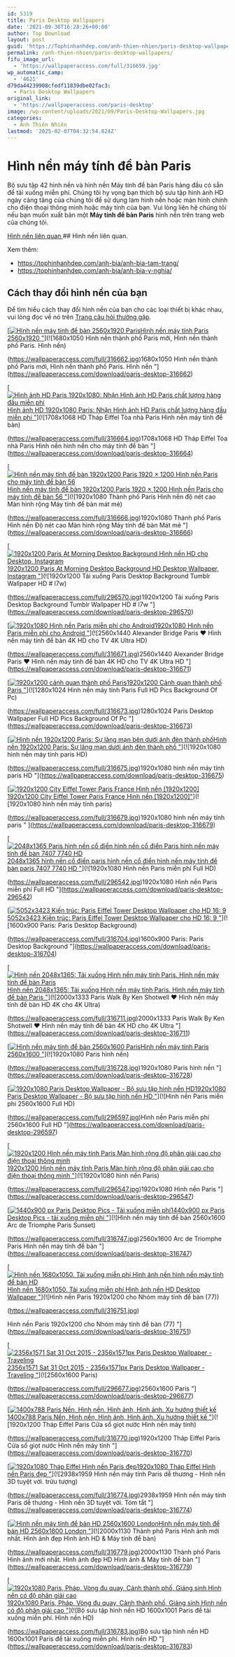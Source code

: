 ```yaml
---
id: 5319
title: Paris Desktop Wallpapers
date: '2021-09-30T16:28:26+00:00'
author: Top Download
layout: post
guid: 'https://Tophinhanhdep.com/anh-thien-nhien/paris-desktop-wallpapers/'
permalink: /anh-thien-nhien/paris-desktop-wallpapers/
fifu_image_url:
  - 'https://wallpaperaccess.com/full/316659.jpg'
wp_automatic_camp:
  - '4621'
d79da44239908cfedf11839dbe02fac3:
  - Paris Desktop Wallpapers
original_link:
  - 'https://wallpaperaccess.com/paris-desktop'
image: /wp-content/uploads/2021/09/Paris-Desktop-Wallpapers.jpg
categories:
  - Ảnh Thiên Nhiên
lastmod: '2025-02-07T04:32:54.824Z'
---
```

# Hình nền máy tính để bàn Paris

Bộ sưu tập 42 hình nền và hình nền Máy tính để bàn Paris hàng đầu có sẵn để tải xuống miễn phí. Chúng tôi hy vọng bạn thích bộ sưu tập hình ảnh HD ngày càng tăng của chúng tôi để sử dụng làm hình nền hoặc màn hình chính cho điện thoại thông minh hoặc máy tính của bạn. Vui lòng liên hệ chúng tôi nếu bạn muốn xuất bản một **Máy tính để bàn Paris** hình nền trên trang web của chúng tôi.

[Hình nền liên quan ](#related) ## Hình nền liên quan.

   
 Xem thêm:

   
- <https://tophinhanhdep.com/anh-bia/anh-bia-tam-trang/>
- <https://tophinhanhdep.com/anh-bia/anh-bia-y-nghia/>

## Cách thay đổi hình nền của bạn

Để tìm hiểu cách thay đổi hình nền của bạn cho các loại thiết bị khác nhau, vui lòng đọc về nó trên [Trang câu hỏi thường gặp](https://tophinhanhdep.com/faq/).

  
[[![Hình nền máy tính để bàn 2560x1920 Paris](https://wallpaperaccess.com/full/316659.jpg)Hình nền máy tính Paris 2560x1920 "](https://wallpaperaccess.com/download/paris-desktop-316659)](![1680x1050 Hình nền thành phố Paris mới, Hình nền thành phố Paris.  Hình nền)

(https://wallpaperaccess.com/full/316662.jpg)1680x1050 Hình nền thành phố Paris mới, Hình nền thành phố Paris. Hình nền "](https://wallpaperaccess.com/download/paris-desktop-316662)

[[![Hình ảnh HD Paris 1920x1080: Nhận Hình ảnh HD Paris chất lượng hàng đầu miễn phí](https://wallpaperaccess.com/full/316663.jpg)Hình ảnh HD 1920x1080 Paris: Nhận Hình ảnh HD Paris chất lượng hàng đầu miễn phí "](https://wallpaperaccess.com/download/paris-desktop-316663)](![1708x1068 HD Tháp Eiffel Tòa nhà Paris Hình nền máy tính để bàn)

(https://wallpaperaccess.com/full/316664.jpg)1708x1068 HD Tháp Eiffel Tòa nhà Paris Hình nền hình nền cho máy tính để bàn "](https://wallpaperaccess.com/download/paris-desktop-316664)

[[![Hình nền máy tính để bàn 1920x1200 Paris 1920 × 1200 Hình nền Paris cho máy tính để bàn 56](https://wallpaperaccess.com/full/316665.jpg)Hình nền máy tính để bàn 1920x1200 Paris 1920 × 1200 Hình nền Paris cho máy tính để bàn 56 "](https://wallpaperaccess.com/download/paris-desktop-316665)](![1920x1080 Thành phố Paris Hình nền độ nét cao Màn hình rộng Máy tính để bàn mát mẻ)

(https://wallpaperaccess.com/full/316666.jpg)1920x1080 Thành phố Paris Hình nền Độ nét cao Màn hình rộng Máy tính để bàn Mát mẻ "](https://wallpaperaccess.com/download/paris-desktop-316666)

[[![1920x1200 Paris At Morning Desktop Background Hình nền HD cho Desktop, Instagram](https://wallpaperaccess.com/full/316667.jpg)1920x1200 Paris At Morning Desktop Background HD Desktop Wallpaper, Instagram "](https://wallpaperaccess.com/download/paris-desktop-316667)](![1920x1200 Tải xuống Paris Desktop Background Tumblr Wallpaper HD # l7w)

(https://wallpaperaccess.com/full/296570.jpg)1920x1200 Tải xuống Paris Desktop Background Tumblr Wallpaper HD # l7w "](https://wallpaperaccess.com/download/paris-desktop-296570)

[[![1920x1080 Hình nền Paris miễn phí cho Android](https://wallpaperaccess.com/full/316670.jpg)1920x1080 Hình nền Paris miễn phí cho Android "](https://wallpaperaccess.com/download/paris-desktop-316670)](![2560x1440 Alexander Bridge Paris ❤ Hình nền máy tính để bàn 4K HD cho TV 4K Ultra HD)

(https://wallpaperaccess.com/full/316671.jpg)2560x1440 Alexander Bridge Paris ❤ Hình nền máy tính để bàn 4K HD cho TV 4K Ultra HD "](https://wallpaperaccess.com/download/paris-desktop-316671)

[[![1920x1200 cảnh quan thành phố Paris](https://wallpaperaccess.com/full/316672.jpg)1920x1200 Cảnh quan thành phố Paris "](https://wallpaperaccess.com/download/paris-desktop-316672)](![1280x1024 Hình nền máy tính Paris Full HD Pics Background Of Pc)

(https://wallpaperaccess.com/full/316673.jpg)1280x1024 Paris Desktop Wallpaper Full HD Pics Background Of Pc "](https://wallpaperaccess.com/download/paris-desktop-316673)

[[![Hình nền 1920x1200 Paris: Sự lãng mạn bên dưới ánh đèn thành phố](https://wallpaperaccess.com/full/316674.jpg)Hình nền 1920x1200 Paris: Sự lãng mạn dưới ánh đèn thành phố "](https://wallpaperaccess.com/download/paris-desktop-316674)](![1920x1080 hình nền máy tính paris HD)

(https://wallpaperaccess.com/full/316675.jpg)1920x1080 hình nền máy tính paris HD "](https://wallpaperaccess.com/download/paris-desktop-316675)

[[![1920x1200 City Eiffel Tower Paris France Hình nền [1920x1200]](https://wallpaperaccess.com/full/296575.jpg)1920x1200 City Eiffel Tower Paris France Hình nền \[1920x1200\]"](https://wallpaperaccess.com/download/paris-desktop-296575)](![1920x1080 hình nền máy tính paris)

(https://wallpaperaccess.com/full/316679.jpg)1920x1080 hình nền máy tính paris " ](https://wallpaperaccess.com/download/paris-desktop-316679)

[[![2048x1365 Paris hình nền cổ điển hình nền cổ điển Paris hình nền máy tính để bàn 7407 7740 HD](https://wallpaperaccess.com/full/316680.jpg)2048x1365 hình nền cổ điển paris hình nền cổ điển hình nền máy tính để bàn paris 7407 7740 HD "](https://wallpaperaccess.com/download/paris-desktop-316680)](![1920x1080 Hình nền Paris miễn phí Full HD)

(https://wallpaperaccess.com/full/296542.jpg)1920x1080 Hình nền Paris miễn phí Full HD "](https://wallpaperaccess.com/download/paris-desktop-296542)

[[![5052x3423 Kiến trúc: Paris Eiffel Tower Desktop Wallpaper cho HD 16: 9](https://wallpaperaccess.com/full/316683.jpg)5052x3423 Kiến trúc: Paris Eiffel Tower Desktop Wallpaper cho HD 16: 9 "](https://wallpaperaccess.com/download/paris-desktop-316683)](![1600x900 Paris: Paris Desktop Background)

(https://wallpaperaccess.com/full/316704.jpg)1600x900 Paris: Paris Desktop Background "](https://wallpaperaccess.com/download/paris-desktop-316704)

[[![Hình nền 2048x1365: Tải xuống Hình nền máy tính Paris.  Hình nền máy tính để bàn Paris](https://wallpaperaccess.com/full/316708.jpg)Hình nền 2048x1365: Tải xuống Hình nền máy tính Paris. Hình nền máy tính để bàn Paris "](https://wallpaperaccess.com/download/paris-desktop-316708)](![2000x1333 Paris Walk By Ken Shotwell ❤ Hình nền máy tính để bàn HD 4K cho 4K Ultra)

(https://wallpaperaccess.com/full/316711.jpg)2000x1333 Paris Walk By Ken Shotwell ❤ Hình nền máy tính để bàn 4K HD cho 4K Ultra "](https://wallpaperaccess.com/download/paris-desktop-316711)

[[![Hình nền máy tính để bàn 2560x1600 Paris](https://wallpaperaccess.com/full/316716.jpg)Hình nền máy tính Paris 2560x1600 "](https://wallpaperaccess.com/download/paris-desktop-316716)](![1920x1080 Paris hình nền)

(https://wallpaperaccess.com/full/316728.jpg)1920x1080 Paris hình nền "](https://wallpaperaccess.com/download/paris-desktop-316728)

[[![1920x1080 Paris Desktop Wallpaper - Bộ sưu tập hình nền HD](https://wallpaperaccess.com/full/316736.jpg)1920x1080 Paris Desktop Wallpaper - Bộ sưu tập hình nền HD "](https://wallpaperaccess.com/download/paris-desktop-316736)](![Hình nền Paris miễn phí 2560x1600 Full HD)

(https://wallpaperaccess.com/full/296597.jpg)Hình nền Paris miễn phí 2560x1600 Full HD "](https://wallpaperaccess.com/download/paris-desktop-296597)

[[![1920x1200 Hình nền máy tính Paris Màn hình rộng độ phân giải cao cho điện thoại thông minh](https://wallpaperaccess.com/full/316738.jpg)1920x1200 Hình nền máy tính Paris Màn hình rộng độ phân giải cao cho điện thoại thông minh "](https://wallpaperaccess.com/download/paris-desktop-316738)](![1920x1080 hình nền Paris)

(https://wallpaperaccess.com/full/296547.jpg)1920x1080 Hình nền Paris "](https://wallpaperaccess.com/download/paris-desktop-296547)

[[![1440x900 px Paris Desktop Pics - Tải xuống miễn phí](https://wallpaperaccess.com/full/316745.jpg)1440x900 px Paris Desktop Pics - tải xuống miễn phí "](https://wallpaperaccess.com/download/paris-desktop-316745)](![Hình nền máy tính để bàn 2560x1600 Arc de Triomphe Paris Sunset)

(https://wallpaperaccess.com/full/316747.jpg)2560x1600 Arc de Triomphe Paris Hình nền máy tính để bàn "](https://wallpaperaccess.com/download/paris-desktop-316747)

[[![Hình nền 1680x1050.  Tải xuống miễn phí Hình ảnh nền hình nền máy tính để bàn HD](https://wallpaperaccess.com/full/296685.jpg)Hình nền 1680x1050. Tải xuống miễn phí Hình ảnh nền HD Desktop Wallpaper "](https://wallpaperaccess.com/download/paris-desktop-296685)](![Hình nền Paris 1920x1200 cho Nhóm máy tính để bàn (77))

(https://wallpaperaccess.com/full/316751.jpg)

Hình nền Paris 1920x1200 cho Nhóm máy tính để bàn (77) "](https://wallpaperaccess.com/download/paris-desktop-316751)

[[![2356x1571 Sat 31 Oct 2015 - 2356x1571px Paris Desktop Wallpaper - Traveling](https://wallpaperaccess.com/full/316754.jpg)2356x1571 Sat 31 Oct 2015 - 2356x1571px Paris Desktop Wallpaper - Traveling "](https://wallpaperaccess.com/download/paris-desktop-316754)](![2560x1600 Paris)

(https://wallpaperaccess.com/full/296677.jpg)2560x1600 Paris "](https://wallpaperaccess.com/download/paris-desktop-296677)

[[![1400x788 Paris Nền, Hình nền, Hình ảnh, Hình ảnh.  Xu hướng thiết kế](https://wallpaperaccess.com/full/316765.jpg)1400x788 Paris Nền, Hình nền, Hình ảnh, Hình ảnh. Xu hướng thiết kế "](https://wallpaperaccess.com/download/paris-desktop-316765)](![1920x1200 Tháp Eiffel Paris Cửa sổ giọt nước Hình nền máy tính)

(https://wallpaperaccess.com/full/316770.jpg)1920x1200 Tháp Eiffel Paris Cửa sổ giọt nước Hình nền máy tính "](https://wallpaperaccess.com/download/paris-desktop-316770)

[[![1920x1080 Tháp Eiffel Hình nền Paris đẹp](https://wallpaperaccess.com/full/316773.jpg)1920x1080 Tháp Eiffel Hình nền Paris đẹp "](https://wallpaperaccess.com/download/paris-desktop-316773)](![2938x1959 Hình nền máy tính Paris dễ thương - Hình nền 3D tuyệt vời.  trừu tượng)

(https://wallpaperaccess.com/full/316774.jpg)2938x1959 Hình nền máy tính Paris dễ thương - Hình nền 3D tuyệt vời. Tóm tắt "](https://wallpaperaccess.com/download/paris-desktop-316774)

[[![Hình nền máy tính để bàn HD 2560x1600 London](https://wallpaperaccess.com/full/316775.jpg)Hình nền máy tính để bàn HD 2560x1600 London "](https://wallpaperaccess.com/download/paris-desktop-316775)](![2000x1130 Thành phố Paris Hình ảnh mới nhất.  Hình ảnh đẹp Hình ảnh HD & Máy tính để bàn)

(https://wallpaperaccess.com/full/316779.jpg)2000x1130 Thành phố Paris Hình ảnh mới nhất. Hình ảnh đẹp HD Hình ảnh &amp; Máy tính để bàn "](https://wallpaperaccess.com/download/paris-desktop-316779)

[[![1920x1080 Paris, Pháp, Vòng đu quay, Cảnh thành phố, Giáng sinh Hình nền có độ phân giải cao](https://wallpaperaccess.com/full/316780.jpg)1920x1080 Paris, Pháp, Vòng đu quay, Cảnh thành phố, Giáng sinh Hình nền có độ phân giải cao "](https://wallpaperaccess.com/download/paris-desktop-316780)](![Bộ sưu tập hình nền HD 1600x1001 Paris để tải xuống miễn phí.  Hình nền HD)

(https://wallpaperaccess.com/full/316783.jpg)Bộ sưu tập hình nền HD 1600x1001 Paris để tải xuống miễn phí. Hình nền HD "](https://wallpaperaccess.com/download/paris-desktop-316783)
